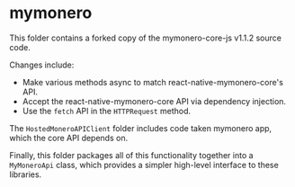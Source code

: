 # mymonero

This folder contains a forked copy of the mymonero-core-js v1.1.2 source code.

Changes include:

- Make various methods async to match react-native-mymonero-core's API.
- Accept the react-native-mymonero-core API via dependency injection.
- Use the `fetch` API in the `HTTPRequest` method.

The `HostedMoneroAPIClient` folder includes code taken mymonero app, which the core API depends on.

Finally, this folder packages all of this functionality together into a `MyMoneroApi` class, which provides a simpler high-level interface to these libraries.
